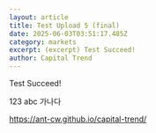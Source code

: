 ```yaml
---
layout: article
title: Test Upload 5 (final)
date: 2025-06-03T03:51:17.485Z
category: markets
excerpt: (excerpt) Test Succeed!
author: Capital Trend
---
```

T﻿est Succeed!

123
abc
가나다

https://ant-cw.github.io/capital-trend/